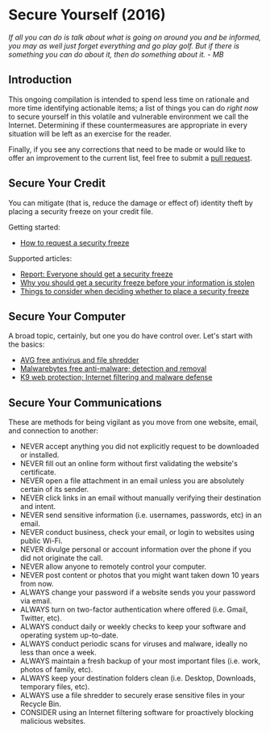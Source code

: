 # Secure Yourself (2016)
*If all you can do is talk about what is going on around you and be informed, you may as well just forget everything and go play golf. But if there is something you can do about it, then do something about it. - MB*

## Introduction
This ongoing compilation is intended to spend less time on rationale and more time identifying actionable items; a list of things you can do *right now* to secure yourself in this volatile and vulnerable environment we call the Internet. Determining if these countermeasures are appropriate in every situation will be left as an exercise for the reader.

Finally, if you see any corrections that need to be made or would like to offer an improvement to the current list, feel free to submit a [pull request](https://help.github.com/articles/using-pull-requests/).

## Secure Your Credit
You can mitigate (that is, reduce the damage or effect of) identity theft by placing a security freeze on your credit file.

Getting started:
- [How to request a security freeze](https://www.experian.com/consumer/security_freeze.html)

Supported articles:
- [Report: Everyone should get a security freeze](https://krebsonsecurity.com/2015/11/report-everyone-should-get-a-security-freeze/)
- [Why you should get a security freeze before your information is stolen](http://uspirg.org/sites/pirg/files/reports/USPIRGFREEZE_0.pdf)
- [Things to consider when deciding whether to place a security freeze](http://consumersunion.org/pdf/SecurityFreeze-Consider.pdf)

## Secure Your Computer
A broad topic, certainly, but one you do have control over. Let's start with the basics:
- [AVG free antivirus and file shredder](http://free.avg.com/us-en/homepage)
- [Malwarebytes free anti-malware; detection and removal](https://www.malwarebytes.org/antimalware/)
- [K9 web protection; Internet filtering and malware defense](http://www1.k9webprotection.com/#computer)

## Secure Your Communications
These are methods for being vigilant as you move from one website, email, and connection to another:
- NEVER accept anything you did not explicitly request to be downloaded or installed.
- NEVER fill out an online form without first validating the website's certificate.
- NEVER open a file attachment in an email unless you are absolutely certain of its sender.
- NEVER click links in an email without manually verifying their destination and intent.
- NEVER send sensitive information (i.e. usernames, passwords, etc) in an email.
- NEVER conduct business, check your email, or login to websites using public Wi-Fi.
- NEVER divulge personal or account information over the phone if you did not originate the call.
- NEVER allow anyone to remotely control your computer.
- NEVER post content or photos that you might want taken down 10 years from now.
- ALWAYS change your password if a website sends you your password via email.
- ALWAYS turn on two-factor authentication where offered (i.e. Gmail, Twitter, etc).
- ALWAYS conduct daily or weekly checks to keep your software and operating system up-to-date.
- ALWAYS conduct periodic scans for viruses and malware, ideally no less than once a week.
- ALWAYS maintain a fresh backup of your most important files (i.e. work, photos of family, etc).
- ALWAYS keep your destination folders clean (i.e. Desktop, Downloads, temporary files, etc).
- ALWAYS use a file shredder to securely erase sensitive files in your Recycle Bin.
- CONSIDER using an Internet filtering software for proactively blocking malicious websites.
